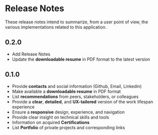 # Release Notes

These release notes intend to summarize, from a user point of view, the various implementations related to this application.

## 0.2.0

- Add Release Notes
- Update the **downloadable resume** in PDF format to the latest version

## 0.1.0

- Provide **contacts** and social information (Github, Email, Linkedin)
- Make available a **downloadable resume** in PDF format
- List **recommendations** from peers, stakeholders, or colleagues
- Provide a **clear**, **detailed**, and **UX-tailored** version of the work lifespan experience
- Ensure a **responsive** design, experience, and navigation
- Provide clear insight on technical skills and tools
- Information on acquired **Certifications**
- List **Portfolio** of private projects and corresponding links
